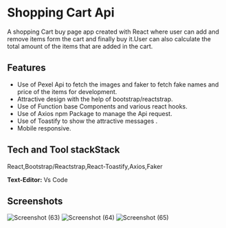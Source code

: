 
# Shopping Cart Api

A shopping Cart buy page app created with React where user can add and remove items form the cart and finally buy it.User can also calculate the total amount of the items that are added in the cart.


## Features

- Use of Pexel Api to fetch the images and faker to fetch fake names and price of the items for development.
- Attractive design with the help of bootstrap/reactstrap.
- Use of Function base Components and various react hooks.
- Use of Axios npm Package to manage the Api request.
- Use of Toastify to show the attractive messages .
- Mobile responsive.

## Tech  and Tool stackStack

 React,Bootstrap/Reactstrap,React-Toastify,Axios,Faker

**Text-Editor:** Vs Code


## Screenshots


![Screenshot (63)](https://user-images.githubusercontent.com/42023583/147657553-e13db5bf-3ef5-4728-ba31-1a9dbf93146b.png)
![Screenshot (64)](https://user-images.githubusercontent.com/42023583/147657560-a378930c-a2b1-4ccb-9b25-c06cef921f16.png)
![Screenshot (65)](https://user-images.githubusercontent.com/42023583/147657564-bfdd9c8f-2356-4de1-a1da-ea2abcd54847.png)


